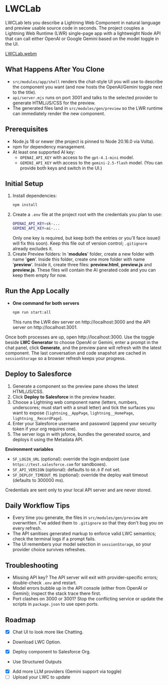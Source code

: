 # LWCLab

LWCLab lets you describe a Lightning Web Component in natural language and preview usable source code in seconds. The project couples a Lightning Web Runtime (LWR) single-page app with a lightweight Node API that can call either OpenAI or Google Gemini based on the model toggle in the UI.


[LWCLab.webm](https://github.com/user-attachments/assets/7b59522d-a3e2-4e45-a3bd-223e5dcfbf8a)


## What Happens After You Clone
- `src/modules/app/shell` renders the chat-style UI you will use to describe the component you want (and now hosts the OpenAI/Gemini toggle next to the title).
- `api/server.mjs` runs on port 3001 and talks to the selected provider to generate HTML/JS/CSS for the preview.
- The generated files land in `src/modules/gen/preview` so the LWR runtime can immediately render the new component.

## Prerequisites
- Node.js 18 or newer (the project is pinned to Node 20.16.0 via Volta).
- npm for dependency management.
- At least one supported AI key:
  - `OPENAI_API_KEY` with access to the `gpt-4.1-mini` model.
  - `GEMINI_API_KEY` with access to the `gemini-2.5-flash` model.
  (You can provide both keys and switch in the UI.)

## Initial Setup
1. Install dependencies:
   ```bash
   npm install
   ```
2. Create a `.env` file at the project root with the credentials you plan to use:
   ```bash
   OPENAI_API_KEY=sk-...
   GEMINI_API_KEY=ai-...
   ```
   Only one key is required, but keep both the entries or you'll face issue(I will fix this soon). Keep this file out of version control; `.gitignore` already excludes it.
3. Create Preview folders:
  In '**modules**' folder, create a new folder with name '**gen**'. Inside this folder, create one more folder with name '**preview**'. Inside it, create three files: **preview.html**, **preview.js** and **preview.js**. These files will contain the AI gnerated code and you can keep them empty for now. 

## Run the App Locally
- **One command for both servers**
  ```bash
  npm run start:all
  ```
  This runs the LWR dev server on http://localhost:3000 and the API server on http://localhost:3001.

Once both processes are up, open http://localhost:3000. Use the toggle beside **LWC Generator** to choose OpenAI or Gemini, enter a prompt in the chat panel, click **Generate**, and the preview pane will refresh with the latest component. The last conversation and code snapshot are cached in `sessionStorage` so a browser refresh keeps your progress.

## Deploy to Salesforce
1. Generate a component so the preview pane shows the latest HTML/JS/CSS.
2. Click **Deploy to Salesforce** in the preview header.
3. Choose a Lightning web component name (letters, numbers, underscores; must start with a small letter) and tick the surfaces you want to expose (`lightning__AppPage`, `lightning__HomePage`, `lightning__RecordPage`).
4. Enter your Salesforce username and password (append your security token if your org requires one).
5. The server logs in with jsforce, bundles the generated source, and deploys it using the Metadata API.

**Environment variables**
- `SF_LOGIN_URL` (optional): override the login endpoint (use `https://test.salesforce.com` for sandboxes).
- `SF_API_VERSION` (optional): defaults to `60.0` if not set.
- `SF_DEPLOY_TIMEOUT_MS` (optional): override the deploy wait timeout (defaults to 300000 ms).

Credentials are sent only to your local API server and are never stored.

## Daily Workflow Tips
- Every time you generate, the files in `src/modules/gen/preview` are overwritten. I've added them to `.gitignore` so that they don't bug you on every refresh.
- The API sanitises generated markup to enforce valid LWC semantics; check the terminal logs if a prompt fails.
- The UI remembers your model selection in `sessionStorage`, so your provider choice survives refreshes.

## Troubleshooting
- Missing API key? The API server will exit with provider-specific errors; double-check `.env` and restart.
- Model errors bubble up in the API console (either from OpenAI or Gemini); inspect the stack trace there first.
- Port clashes on 3000 or 3001? Stop the conflicting service or update the scripts in `package.json` to use open ports.

## Roadmap
- [x] Chat UI to look more like Chatting.
- Download LWC Option.
- [x] Deploy component to Salesforce Org.
- Use Structured Outputs
- [x] Add more LLM providers (Gemini support via toggle)
- [ ] Upload your LWC to update
